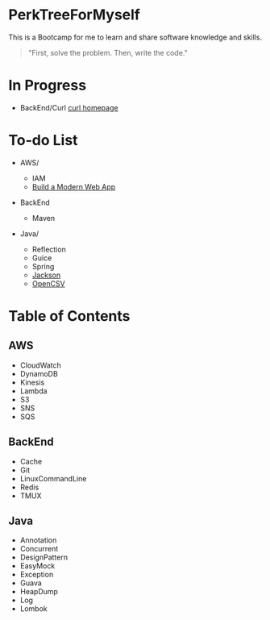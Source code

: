 # PerkTreeForMyself
This is a Bootcamp for me to learn and share software knowledge and skills.

> "First, solve the problem. Then, write the code."

# In Progress
  - BackEnd/Curl [curl homepage](https://curl.haxx.se/)

# To-do List
- AWS/
  - IAM
  - [Build a Modern Web App](https://aws.amazon.com/getting-started/projects/build-modern-app-fargate-lambda-dynamodb-python/)
  
- BackEnd
  - Maven

- Java/
  - Reflection
  - Guice
  - Spring
  - [Jackson](https://github.com/FasterXML/jackson#documentation)
  - [OpenCSV](http://opencsv.sourceforge.net/)

# Table of Contents
## AWS
- CloudWatch
- DynamoDB
- Kinesis
- Lambda
- S3
- SNS
- SQS

## BackEnd
- Cache
- Git
- LinuxCommandLine
- Redis
- TMUX

## Java
- Annotation
- Concurrent
- DesignPattern
- EasyMock
- Exception
- Guava
- HeapDump
- Log
- Lombok
